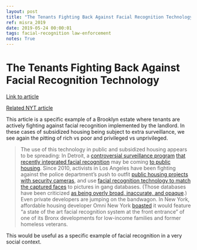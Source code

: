 ```yaml
---
layout: post
title: "The Tenants Fighting Back Against Facial Recognition Technology"
ref: misra_2019
date: 2019-05-24 00:00:01
tags: facial-recognition law-enforcement
notes: True
---
```


# The Tenants Fighting Back Against Facial Recognition Technology

[Link to article](https://www.citylab.com/equity/2019/05/facial-recognition-tech-surveillance-security-amazon-ring/588436/)

[Related NYT article](https://www.nytimes.com/2019/03/28/nyregion/rent-stabilized-buildings-facial-recognition.html)

This article is a specific example of a Brooklyn estate where tenants are actively fighting against facial recognition implemented by the landlord. In these cases of subsidized housing being subject to extra surveillance, we see again the pitting of rich vs poor and privileged vs unprivileged.

> The use of this technology in public and subsidized housing appears to be spreading: In Detroit, a [controversial surveillance program](https://www.metrotimes.com/detroit/project-green-light-faces-scrutiny-as-detroit-eyes-mandate-for-thousands-of-businesses/Content?oid=8539251) [that recently integrated facial recognition](https://www.detroitnews.com/story/news/local/detroit-city/2017/10/30/detroit-police-facial-recognition-software/107166498/) may be coming [to public housing](https://www.freep.com/story/news/local/michigan/detroit/2018/11/06/project-green-light-detroit-public-housing/1712494002/). Since 2010, activists in Los Angeles have been fighting against the police department’s push to outfit [public housing projects with security cameras](https://www.scpr.org/news/2010/06/24/16494/lapd-dramatically-increase-use-surveillance-camera/), and use [facial recognition technology to match the captured faces](https://www.laweekly.com/news/forget-the-nsa-the-lapd-spies-on-millions-of-innocent-folks-4473467) to pictures in gang databases. (Those databases have been criticized [as being overly broad, inaccurate, and opaque](https://www.opensocietyfoundations.org/voices/whats-wrong-californias-gang-databases-and-gang-injunctions).) Even private developers are jumping on the bandwagon. In New York, affordable housing developer Omni New York [boasted](https://www.prnewswire.com/news-releases/omni-new-york-llc-celebrates-opening-of-176-units-of-leed-certified-affordable-housing-for-families-and-formerly-homeless-veterans-300409398.html) it would feature “a state of the art facial recognition system at the front entrance” of one of its Bronx developments for low-income families and former homeless veterans.

This would be useful as a specific example of facial recognition in a very social context.
